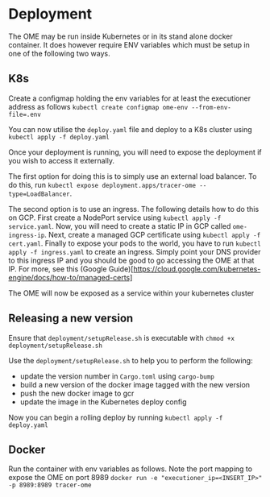 # Deployment
The OME may be run inside Kubernetes or in its stand alone docker container. It does however require ENV variables which must be setup in one of the following two ways.

## K8s
Create a configmap holding the env variables for at least the executioner address as follows
`kubectl create configmap ome-env --from-env-file=.env`

You can now utilise the `deploy.yaml` file and deploy to a K8s cluster using `kubectl apply -f deploy.yaml`

Once your deployment is running, you will need to expose the deployment if you wish to access it externally.

The first option for doing this is to simply use an external load balancer. To do this, run `kubectl expose deployment.apps/tracer-ome --type=LoadBalancer`.

The second option is to use an ingress. The following details how to do this on GCP. First create a NodePort service using `kubectl apply -f service.yaml`. Now, you will need to create a static IP in GCP called `ome-ingress-ip`. Next, create a managed GCP certificate using `kubectl apply -f cert.yaml`. Finally to expose your pods to the world, you have to run `kubectl apply -f ingress.yaml` to create an ingress. Simply point your DNS provider to this ingress IP and you should be good to go accessing the OME at that IP. For more, see this (Google Guide)[https://cloud.google.com/kubernetes-engine/docs/how-to/managed-certs]

The OME will now be exposed as a service within your kubernetes cluster
## Releasing a new version

Ensure that `deployment/setupRelease.sh` is executable with `chmod +x deployment/setupRelease.sh`

Use the `deployment/setupRelease.sh` to help you to perform the following:

- update the version number in `Cargo.toml` using `cargo-bump`
- build a new version of the docker image tagged with the new version
- push the new docker image to gcr
- update the image in the Kubernetes deploy config

Now you can begin a rolling deploy by running `kubectl apply -f deploy.yaml`

## Docker
Run the container with env variables as follows. Note the port mapping to expose the OME on port 8989
`docker run -e "executioner_ip=<INSERT_IP>" -p 8989:8989 tracer-ome`
